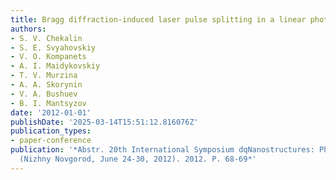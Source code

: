 ```yaml
---
title: Bragg diffraction-induced laser pulse splitting in a linear photonic crystal
authors:
- S. V. Chekalin
- S. E. Svyahovskiy
- V. O. Kompanets
- A. I. Maidykovskiy
- T. V. Murzina
- A. A. Skorynin
- V. A. Bushuev
- B. I. Mantsyzov
date: '2012-01-01'
publishDate: '2025-03-14T15:51:12.816076Z'
publication_types:
- paper-conference
publication: '*Abstr. 20th International Symposium dqNanostructures: Physics and Technologydq
  (Nizhny Novgorod, June 24-30, 2012). 2012. P. 68-69*'
---
```

